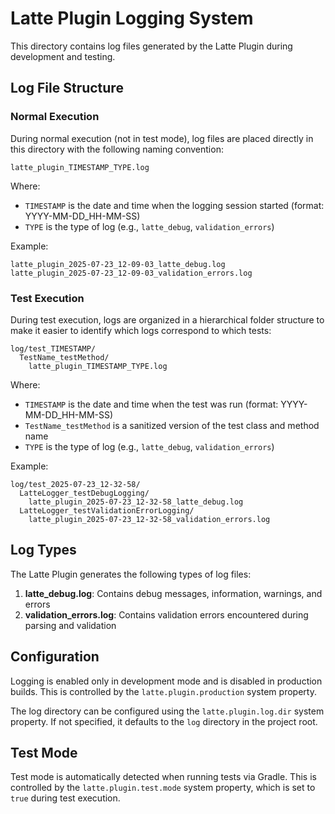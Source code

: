 # Latte Plugin Logging System

This directory contains log files generated by the Latte Plugin during development and testing.

## Log File Structure

### Normal Execution

During normal execution (not in test mode), log files are placed directly in this directory with the following naming convention:

```
latte_plugin_TIMESTAMP_TYPE.log
```

Where:
- `TIMESTAMP` is the date and time when the logging session started (format: YYYY-MM-DD_HH-MM-SS)
- `TYPE` is the type of log (e.g., `latte_debug`, `validation_errors`)

Example:
```
latte_plugin_2025-07-23_12-09-03_latte_debug.log
latte_plugin_2025-07-23_12-09-03_validation_errors.log
```

### Test Execution

During test execution, logs are organized in a hierarchical folder structure to make it easier to identify which logs correspond to which tests:

```
log/test_TIMESTAMP/
  TestName_testMethod/
    latte_plugin_TIMESTAMP_TYPE.log
```

Where:
- `TIMESTAMP` is the date and time when the test was run (format: YYYY-MM-DD_HH-MM-SS)
- `TestName_testMethod` is a sanitized version of the test class and method name
- `TYPE` is the type of log (e.g., `latte_debug`, `validation_errors`)

Example:
```
log/test_2025-07-23_12-32-58/
  LatteLogger_testDebugLogging/
    latte_plugin_2025-07-23_12-32-58_latte_debug.log
  LatteLogger_testValidationErrorLogging/
    latte_plugin_2025-07-23_12-32-58_validation_errors.log
```

## Log Types

The Latte Plugin generates the following types of log files:

1. **latte_debug.log**: Contains debug messages, information, warnings, and errors
2. **validation_errors.log**: Contains validation errors encountered during parsing and validation

## Configuration

Logging is enabled only in development mode and is disabled in production builds. This is controlled by the `latte.plugin.production` system property.

The log directory can be configured using the `latte.plugin.log.dir` system property. If not specified, it defaults to the `log` directory in the project root.

## Test Mode

Test mode is automatically detected when running tests via Gradle. This is controlled by the `latte.plugin.test.mode` system property, which is set to `true` during test execution.